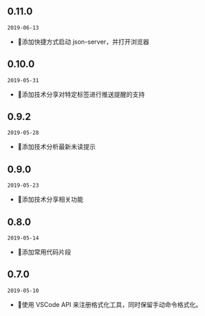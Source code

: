 ## 0.11.0

`2019-06-13`

- 🌟添加快捷方式启动 json-server，并打开浏览器

## 0.10.0

`2019-05-31`

- 🌟添加技术分享对特定标签进行推送提醒的支持

## 0.9.2

`2019-05-28`

- 🌟添加技术分析最新未读提示

## 0.9.0

`2019-05-23`

- 🌟添加技术分享相关功能

## 0.8.0

`2019-05-14`

- 🌟添加常用代码片段

## 0.7.0

`2019-05-10`

- 🌟使用 VSCode API 来注册格式化工具，同时保留手动命令格式化。
  